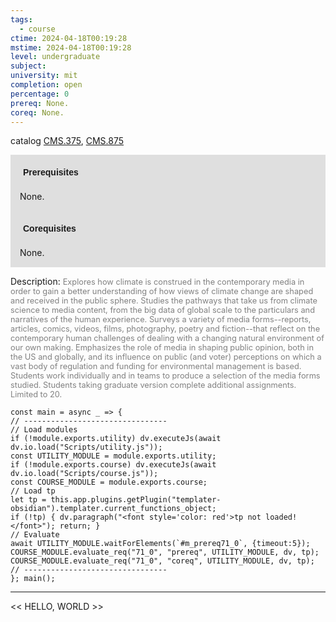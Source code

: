 ```yaml
---
tags:
  - course
ctime: 2024-04-18T00:19:28
mstime: 2024-04-18T00:19:28
level: undergraduate
subject: 
university: mit
completion: open
percentage: 0
prereq: None.
coreq: None.
---
```


catalog [CMS.375](http://student.mit.edu/catalog/mCMSa.html#CMS.375), [CMS.875](http://student.mit.edu/catalog/mCMSa.html#CMS.875)

<span style="display: block; padding: 15px; background-color: rgb(100, 100, 100, 0.2);"><font id="m_prereq71_0" style="display: block; font-family: Arial, sans-serif; font-weight: bold; padding: 5px">Prerequisites</font><br><span id="prereq71_0">None.</span></span>
<span style="display: block; padding: 15px; background-color: rgb(100, 100, 100, 0.2);"><font id="m_coreq71_0" style="display: block; font-family: Arial, sans-serif; font-weight: bold; padding: 5px">Corequisites</font><br><span id="coreq71_0">None.</span></span>

<font style="">Description:</font>
<font style="color: grey; font-size: 0.8rem;">Explores how climate is construed in the contemporary media in order to gain a better understanding of how views of climate change are shaped and received in the public sphere. Studies the pathways that take us from climate science to media content, from the big data of global scale to the particulars and narratives of the human experience. Surveys a variety of media forms--reports, articles, comics, videos, films, photography, poetry and fiction--that reflect on the contemporary human challenges of dealing with a changing natural environment of our own making. Emphasizes the role of media in shaping public opinion, both in the US and globally, and its influence on public (and voter) perceptions on which a vast body of regulation and funding for environmental management is based. Students work individually and in teams to produce a selection of the media forms studied. Students taking graduate version complete additional assignments. Limited to 20.</font>

```dataviewjs
const main = async _ => {
// --------------------------------
// Load modules
if (!module.exports.utility) dv.executeJs(await dv.io.load("Scripts/utility.js"));
const UTILITY_MODULE = module.exports.utility;
if (!module.exports.course) dv.executeJs(await dv.io.load("Scripts/course.js"));
const COURSE_MODULE = module.exports.course;
// Load tp
let tp = this.app.plugins.getPlugin("templater-obsidian").templater.current_functions_object;
if (!tp) { dv.paragraph("<font style='color: red'>tp not loaded!</font>"); return; }
// Evaluate
await UTILITY_MODULE.waitForElements(`#m_prereq71_0`, {timeout:5});
COURSE_MODULE.evaluate_req("71_0", "prereq", UTILITY_MODULE, dv, tp);
COURSE_MODULE.evaluate_req("71_0", "coreq", UTILITY_MODULE, dv, tp);
// --------------------------------
}; main();
```

---

<< HELLO, WORLD >>

